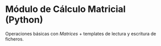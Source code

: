 # Módulo de Cálculo Matricial (Python)
Operaciones básicas con *Matrices* + templates de lectura y escritura de ficheros.

